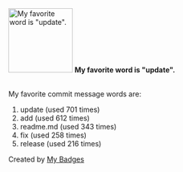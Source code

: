 <img src="https://github.com/my-badges/my-badges/blob/master/src/all-badges/favorite-word/favorite-word.png?raw=true" alt="My favorite word is &quot;update&quot;." title="My favorite word is &quot;update&quot;." width="128">
<strong>My favorite word is &quot;update&quot;.</strong>
<br><br>

My favorite commit message words are:

1. update (used 701 times)
2. add (used 612 times)
3. readme.md (used 343 times)
4. fix (used 258 times)
5. release (used 216 times)


Created by <a href="https://github.com/my-badges/my-badges">My Badges</a>